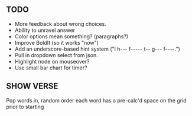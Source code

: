 ## TODO
* More feedback about wrong choices.
* Ability to unravel answer
* Color options mean something? (paragraphs?)
* Improve BoldIt (so it works "now")
* Add an underscore-based hint system ("I h--- f----- t-- g--- f----.")
* Pull in dropdown select from json.
* Highlight node on mouseover?
* Use small bar chart for timer?


## SHOW VERSE
Pop words in, random order
each word has a pre-calc'd space on the grid prior to starting
